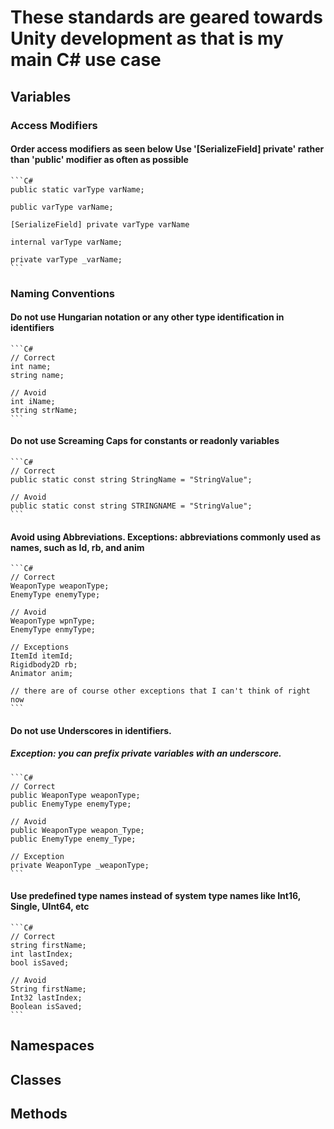 # These standards are geared towards Unity development as that is my main C# use case

## Variables

### Access Modifiers

#### Order access modifiers as seen below Use '[SerializeField] private' rather than 'public' modifier as often as possible
    ```C#
    public static varType varName;
        
    public varType varName;

    [SerializeField] private varType varName

    internal varType varName;
        
    private varType _varName;
    ```

### Naming Conventions
    
#### Do not use Hungarian notation or any other type identification in identifiers
    ```C#
    // Correct
    int name;
    string name;

    // Avoid
    int iName;
    string strName;
    ```
  
#### Do not use Screaming Caps for constants or readonly variables
    ```C#
    // Correct
    public static const string StringName = "StringValue";

    // Avoid
    public static const string STRINGNAME = "StringValue";
    ```

#### Avoid using Abbreviations. Exceptions: abbreviations commonly used as names, such as Id, rb, and anim
    ```C#
    // Correct
    WeaponType weaponType;
    EnemyType enemyType;

    // Avoid
    WeaponType wpnType;
    EnemyType enmyType;

    // Exceptions
    ItemId itemId;
    Rigidbody2D rb;
    Animator anim;

    // there are of course other exceptions that I can't think of right now
    ```

#### Do not use Underscores in identifiers. 
##### *Exception: you can prefix private variables with an underscore.*
    ```C#
    // Correct
    public WeaponType weaponType;
    public EnemyType enemyType;

    // Avoid
    public WeaponType weapon_Type;
    public EnemyType enemy_Type;

    // Exception
    private WeaponType _weaponType;
    ```

#### Use predefined type names instead of system type names like Int16, Single, UInt64, etc     
    ```C#
    // Correct
    string firstName;
    int lastIndex;
    bool isSaved;

    // Avoid
    String firstName;
    Int32 lastIndex;
    Boolean isSaved;
    ```

## Namespaces

## Classes

## Methods